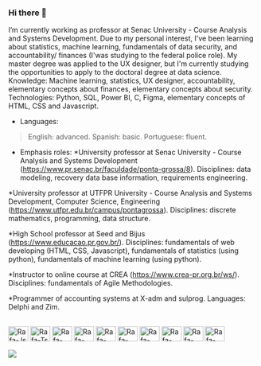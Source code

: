 ### Hi there 👋
I’m currently working as professor at Senac University - Course Analysis and Systems Development.  Due to my personal interest, I've been learning about statistics, machine learning, fundamentals of data security, and accountability/ finances (I'was studying to the federal police role). My master degree was applied to the UX designer, but I'm currently studying the opportunities to apply to the doctoral degree at data science. 
Knowledge: Machine learning, statistics, UX designer, accountability, elementary concepts about finances, elementary concepts about security.
Technologies: Python, SQL, Power BI, C, Figma, elementary concepts of HTML, CSS and Javascript.

- Languages:
> English: advanced.
> Spanish: basic.
> Portuguese: fluent.


- Emphasis roles:
 *University professor at Senac University - Course Analysis and Systems Development (https://www.pr.senac.br/faculdade/ponta-grossa/8).
  Disciplines: data modeling, recovery data base information, requirements engineering.
  
 *University professor at UTFPR University - Course Analysis and Systems Development, Computer Science, Engineering (https://www.utfpr.edu.br/campus/pontagrossa).
  Disciplines: discrete mathematics, programming, data structure.

 *High School professor at Seed and Bijus (https://www.educacao.pr.gov.br/).
  Disciplines: fundamentals of web developing (HTML, CSS, Javascript), fundamentals of statistics (using python), fundamentals of machine learning (using python).
  
*Instructor to online course at CREA (https://www.crea-pr.org.br/ws/).
 Disciplines: fundamentals of Agile Methodologies.
  
*Programmer of accounting systems at X-adm and sulprog.
  Languages: Delphi and Zim.

<!--
**denise25maciel/denise25maciel** is a ✨ _special_ ✨ repository because its `README.md` (this file) appears on your GitHub profile.

Here are some ideas to get you started:



 ##
 ![Top Langs](https://github-readme-stats.vercel.app/api/top-langs/?username=denise25maciel)
 ##
-->

 
<div style="display: inline_block"><br>
  <img align="center" alt="Rafa-Js" height="30" width="40" src="https://cdn.jsdelivr.net/gh/devicons/devicon@latest/icons/python/python-original-wordmark.svg">
  <img align="center" alt="Rafa-Ts" height="30" width="40" src="https://cdn.jsdelivr.net/gh/devicons/devicon@latest/icons/pandas/pandas-plain-wordmark.svg">
  <img align="center" alt="Rafa-React" height="30" width="40" src="https://cdn.jsdelivr.net/gh/devicons/devicon@latest/icons/numpy/numpy-original.svg">
  <img align="center" alt="Rafa-HTML" height="30" width="40" src="https://cdn.jsdelivr.net/gh/devicons/devicon@latest/icons/scikitlearn/scikitlearn-original.svg">
  <img align="center" alt="Rafa-CSS" height="30" width="40" src="https://cdn.jsdelivr.net/gh/devicons/devicon@latest/icons/matplotlib/matplotlib-plain-wordmark.svg">
  <img align="center" alt="Rafa-Python" height="30" width="40" src="https://cdn.jsdelivr.net/gh/devicons/devicon@latest/icons/c/c-original.svg">
  <img align="center" alt="Rafa-Csharp" height="30" width="40" src="https://cdn.jsdelivr.net/gh/devicons/devicon@latest/icons/html5/html5-original.svg">
  <img align="center" alt="Rafa-Csharp" height="30" width="40" src="https://cdn.jsdelivr.net/gh/devicons/devicon@latest/icons/css3/css3-original.svg">
  <img align="center" alt="Rafa-Csharp" height="30" width="40" src="https://cdn.jsdelivr.net/gh/devicons/devicon@latest/icons/mysql/mysql-original.svg">
  <img align="center" alt="Rafa-Csharp" height="30" width="40" src="https://cdn.jsdelivr.net/gh/devicons/devicon@latest/icons/unifiedmodelinglanguage/unifiedmodelinglanguage-original.svg">
</div>
<br>
<div> 
  <a href="https://www.linkedin.com/in/dnisemaciel/" target="_blank"><img src="https://img.shields.io/badge/-LinkedIn-%230077B5?style=for-the-badge&logo=linkedin&logoColor=white" target="_blank"></a> 
